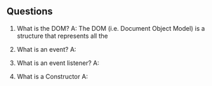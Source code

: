 ## Questions
1. What is the DOM?
A:  The DOM (i.e. Document Object Model) is a structure that represents all the 

2. What is an event?
A:  

3. What is an event listener?
A:  

4. What is a Constructor
A:  